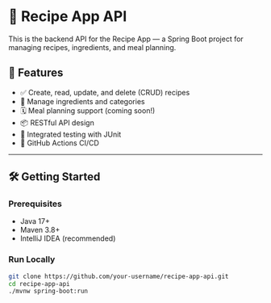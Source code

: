 # 🍲 Recipe App API

This is the backend API for the Recipe App — a Spring Boot project for managing recipes, ingredients, and meal planning.

## 🚀 Features

- ✅ Create, read, update, and delete (CRUD) recipes
- 🧂 Manage ingredients and categories
- 🗓️ Meal planning support (coming soon!)
- 📦 RESTful API design
- 🧪 Integrated testing with JUnit
- 🤖 GitHub Actions CI/CD

---

## 🛠️ Getting Started

### Prerequisites
- Java 17+
- Maven 3.8+
- IntelliJ IDEA (recommended)

### Run Locally
```bash
git clone https://github.com/your-username/recipe-app-api.git
cd recipe-app-api
./mvnw spring-boot:run
